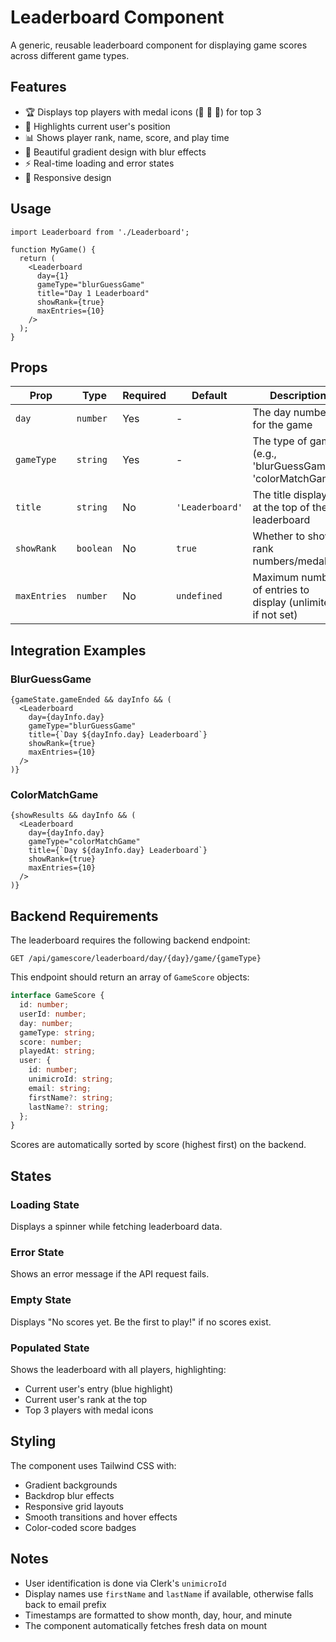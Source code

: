 # Leaderboard Component

A generic, reusable leaderboard component for displaying game scores across different game types.

## Features

- 🏆 Displays top players with medal icons (🥇 🥈 🥉) for top 3
- 👤 Highlights current user's position
- 📊 Shows player rank, name, score, and play time
- 🎨 Beautiful gradient design with blur effects
- ⚡ Real-time loading and error states
- 📱 Responsive design

## Usage

```tsx
import Leaderboard from './Leaderboard';

function MyGame() {
  return (
    <Leaderboard
      day={1}
      gameType="blurGuessGame"
      title="Day 1 Leaderboard"
      showRank={true}
      maxEntries={10}
    />
  );
}
```

## Props

| Prop | Type | Required | Default | Description |
|------|------|----------|---------|-------------|
| `day` | `number` | Yes | - | The day number for the game |
| `gameType` | `string` | Yes | - | The type of game (e.g., 'blurGuessGame', 'colorMatchGame') |
| `title` | `string` | No | `'Leaderboard'` | The title displayed at the top of the leaderboard |
| `showRank` | `boolean` | No | `true` | Whether to show rank numbers/medals |
| `maxEntries` | `number` | No | `undefined` | Maximum number of entries to display (unlimited if not set) |

## Integration Examples

### BlurGuessGame

```tsx
{gameState.gameEnded && dayInfo && (
  <Leaderboard
    day={dayInfo.day}
    gameType="blurGuessGame"
    title={`Day ${dayInfo.day} Leaderboard`}
    showRank={true}
    maxEntries={10}
  />
)}
```

### ColorMatchGame

```tsx
{showResults && dayInfo && (
  <Leaderboard
    day={dayInfo.day}
    gameType="colorMatchGame"
    title={`Day ${dayInfo.day} Leaderboard`}
    showRank={true}
    maxEntries={10}
  />
)}
```

## Backend Requirements

The leaderboard requires the following backend endpoint:

```
GET /api/gamescore/leaderboard/day/{day}/game/{gameType}
```

This endpoint should return an array of `GameScore` objects:

```typescript
interface GameScore {
  id: number;
  userId: number;
  day: number;
  gameType: string;
  score: number;
  playedAt: string;
  user: {
    id: number;
    unimicroId: string;
    email: string;
    firstName?: string;
    lastName?: string;
  };
}
```

Scores are automatically sorted by score (highest first) on the backend.

## States

### Loading State
Displays a spinner while fetching leaderboard data.

### Error State
Shows an error message if the API request fails.

### Empty State
Displays "No scores yet. Be the first to play!" if no scores exist.

### Populated State
Shows the leaderboard with all players, highlighting:
- Current user's entry (blue highlight)
- Current user's rank at the top
- Top 3 players with medal icons

## Styling

The component uses Tailwind CSS with:
- Gradient backgrounds
- Backdrop blur effects
- Responsive grid layouts
- Smooth transitions and hover effects
- Color-coded score badges

## Notes

- User identification is done via Clerk's `unimicroId`
- Display names use `firstName` and `lastName` if available, otherwise falls back to email prefix
- Timestamps are formatted to show month, day, hour, and minute
- The component automatically fetches fresh data on mount

